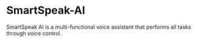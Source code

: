 # SmartSpeak-AI
SmartSpeak AI is a multi-functional voice assistant that performs all tasks through voice control.
